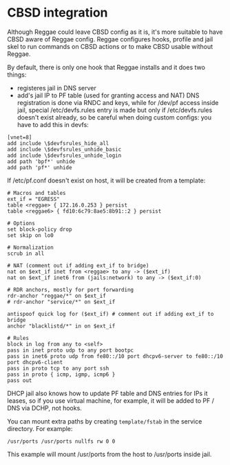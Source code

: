 # CBSD integration

Although Reggae could leave CBSD config as it is, it's more suitable to have CBSD aware of Reggae config. Reggae configures hooks, profile and jail skel to run commands on CBSD actions or to make CBSD usable without Reggae.

By default, there is only one hook that Reggae installs and it does two things:
* registeres jail in DNS server
* add's jail IP to PF table (used for granting access and NAT)
DNS registration is done via RNDC and keys, while for /dev/pf access inside jail, special /etc/devfs.rules entry is made but only if /etc/devfs.rules doesn't exist already, so be careful when doing custom configs: you have to add this in devfs:
```
[vnet=8]
add include \$devfsrules_hide_all
add include \$devfsrules_unhide_basic
add include \$devfsrules_unhide_login
add path 'bpf*' unhide
add path 'pf*' unhide
```
If /etc/pf.conf doesn't exist on host, it will be created from a template:
```
# Macros and tables
ext_if = "EGRESS"
table <reggae> { 172.16.0.253 } persist
table <reggae6> { fd10:6c79:8ae5:8b91::2 } persist

# Options
set block-policy drop
set skip on lo0

# Normalization
scrub in all

# NAT (comment out if adding ext_if to bridge)
nat on $ext_if inet from <reggae> to any -> ($ext_if)
nat on $ext_if inet6 from (jails:network) to any -> ($ext_if:0)

# RDR anchors, mostly for port forwarding
rdr-anchor "reggae/*" on $ext_if
# rdr-anchor "service/*" on $ext_if

antispoof quick log for ($ext_if) # comment out if adding ext_if to bridge
anchor "blacklistd/*" in on $ext_if

# Rules
block in log from any to <self>
pass in inet proto udp to any port bootpc
pass in inet6 proto udp from fe80::/10 port dhcpv6-server to fe80::/10 port dhcpv6-client
pass in proto tcp to any port ssh
pass in proto { icmp, igmp, icmp6 }
pass out
```

DHCP jail also knows how to update PF table and DNS entries for IPs it leases, so if you use virtual machine, for example, it will be added to PF / DNS via DCHP, not hooks.

You can mount extra paths by creating `template/fstab` in the service directory. For example:
```
/usr/ports /usr/ports nullfs rw 0 0
```
This example will mount /usr/ports from the host to /usr/ports inside jail.
